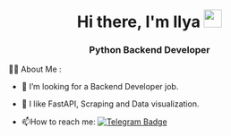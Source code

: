 <h1 align="center">Hi there, I'm Ilya 
<img src="https://github.com/blackcater/blackcater/raw/main/images/Hi.gif" height="32"/></h1>
<h3 align="center">Python Backend Developer</h3>

:man_technologist: About Me :

- :mag_right: I’m looking for a Backend Developer job.
<!-- - :mortar_board: I have 3+ years experience in Python (FastAPI / Reddis)  -->

- :gem: I like FastAPI, Scraping and Data visualization.

- :mailbox:How to reach me: [![Telegram Badge](https://img.shields.io/badge/-@pythonbackender-blue?style=flat&logo=Telegram&logoColor=white)](https://t.me/pythonbackender)
